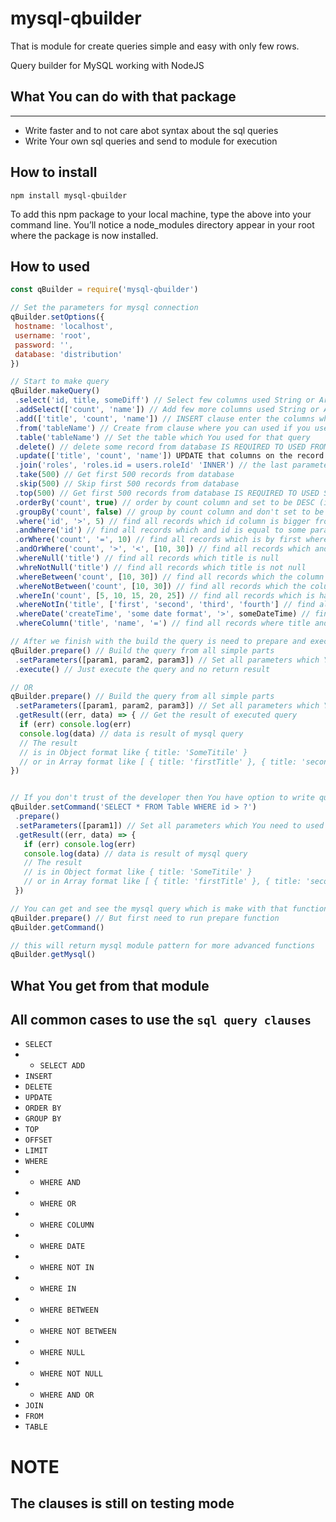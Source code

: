 # mysql-qbuilder

That is module for create queries simple and easy with only few rows.

Query builder for MySQL working with NodeJS

## What You can do with that package
---
* Write faster and to not care abot syntax about the sql queries
* Write Your own sql queries and send to module for execution

## How to install
```
npm install mysql-qbuilder
```
To add this npm package to your local machine, type the above into your command line. You’ll notice a node_modules directory appear in your root where the package is now installed.

## How to used
```JavaScript
const qBuilder = require('mysql-qbuilder')

// Set the parameters for mysql connection
qBuilder.setOptions({
 hostname: 'localhost',
 username: 'root',
 password: '',
 database: 'distribution'
})

// Start to make query
qBuilder.makeQuery()
 .select('id, title, someDiff') // Select few columns used String or Array
 .addSelect(['count', 'name']) // Add few more columns used String or Array IS REQUIRED TO USED SELECT BEFORE USED ADDSELECT
 .add(['title', 'count', 'name']) // INSERT clause enter the columns which You set the values on new record
 .from('tableName') // Create from clause where you can used if you used select clause
 .table('tableName') // Set the table which You used for that query
 .delete() // delete some record from database IS REQUIRED TO USED FROM OR TABLE BEFORE USED DELETE
 .update(['title', 'count', 'name']) UPDATE that columns on the record
 .join('roles', 'roles.id = users.roleId' 'INNER') // the last parameter is optional Make join between two tables
 .take(500) // Get first 500 records from database
 .skip(500) // Skip first 500 records from database
 .top(500) // Get first 500 records from database IS REQUIRED TO USED SELECT BEFORE USED TOP
 .orderBy('count', true) // order by count column and set to be DESC (if is false then is not used DESC)
 .groupBy('count', false) // group by count column and don't set to be DESC
 .where('id', '>', 5) // find all records which id column is bigger from 5 second and third parameters are optional
 .andWhere('id') // find all records which and id is equal to some parameter IS REQUIRED TO USED WHERE BEFORE USED ANDWHERE
 .orWhere('count', '=', 10) // find all records which is by first where or count is equal to 10 IS REQUIRED TO USED WHERE BEFORE USED ANDWHERE
 .andOrWhere('count', '>', '<', [10, 30]) // find all records which and count bigger from 10 or smaller from 30
 .whereNull('title') // find all records which title is null
 .whreNotNull('title') // find all records which title is not null
 .whereBetween('count', [10, 30]) // find all records which the column 'count' is between 10 and 30
 .whereNotBetween('count', [10, 30]) // find all records which the column 'count' is not between 10 and 30
 .whereIn('count', [5, 10, 15, 20, 25]) // find all records which is have value like one of the array elements
 .whereNotIn('title', ['first', 'second', 'third', 'fourth'] // find all records which is NOT have value like one of the array elements
 .whereDate('createTime', 'some date format', '>', someDateTime) // find all records which create time is same like bigger from someDateTime
 .whereColumn('title', 'name', '=') // find all records where title and name is the same

// After we finish with the build the query is need to prepare and execute
qBuilder.prepare() // Build the query from all simple parts
 .setParameters([param1, param2, param3]) // Set all parameters which You need to used on mysql query builder
 .execute() // Just execute the query and no return result

// OR
qBuilder.prepare() // Build the query from all simple parts
 .setParameters([param1, param2, param3]) // Set all parameters which You need to used on mysql query builder
 .getResult((err, data) => { // Get the result of executed query
  if (err) console.log(err)
  console.log(data) // data is result of mysql query
  // The result
  // is in Object format like { title: 'SomeTitile' }
  // or in Array format like [ { title: 'firstTitle' }, { title: 'secondTitle' } ]
})
```

```Javascript

// If you don't trust of the developer then You have option to write query yourself like
qBuilder.setCommand('SELECT * FROM Table WHERE id > ?')
 .prepare()
 .setParameters([param1]) // Set all parameters which You need to used on mysql query builder
 .getResult((err, data) => {
   if (err) console.log(err)
   console.log(data) // data is result of mysql query
   // The result
   // is in Object format like { title: 'SomeTitile' }
   // or in Array format like [ { title: 'firstTitle' }, { title: 'secondTitle' } ]
 })

// You can get and see the mysql query which is make with that function
qBuilder.prepare() // But first need to run prepare function
qBuilder.getCommand()
```

```Javascript
// this will return mysql module pattern for more advanced functions
qBuilder.getMysql()
```

## What You get from that module
All common cases to use the `sql query clauses`
---
* `SELECT`
* * `SELECT ADD`
* `INSERT`
* `DELETE`
* `UPDATE`
* `ORDER BY`
* `GROUP BY`
* `TOP`
* `OFFSET`
* `LIMIT`
* `WHERE`
* * `WHERE AND`
* * `WHERE OR`
* * `WHERE COLUMN`
* * `WHERE DATE`
* * `WHERE NOT IN`
* * `WHERE IN`
* * `WHERE BETWEEN`
* * `WHERE NOT BETWEEN`
* * `WHERE NULL`
* * `WHERE NOT NULL`
* * `WHERE AND OR`
* `JOIN`
* `FROM`
* `TABLE`

# NOTE
## The clauses is still on testing mode
